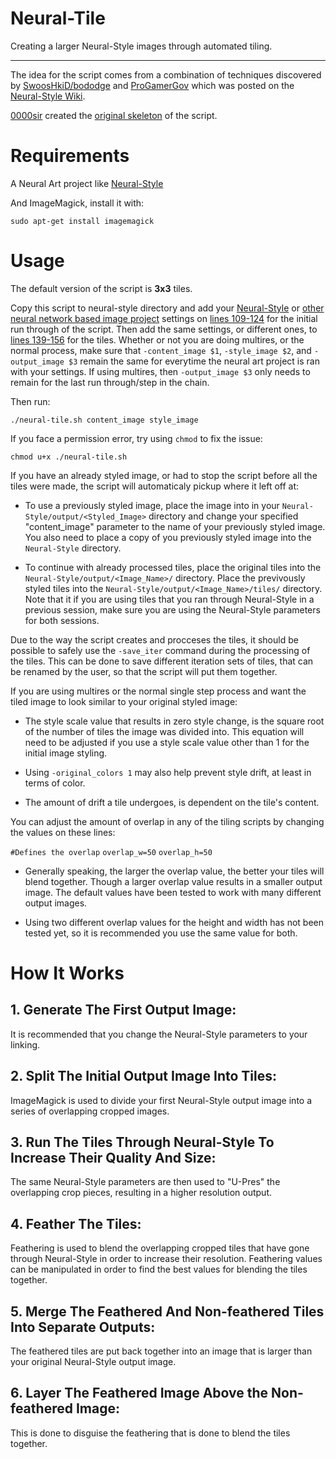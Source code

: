 # Neural-Tile
Creating a larger Neural-Style images through automated tiling.

---
The idea for the script comes from a combination of techniques discovered by [SwoosHkiD/bododge](https://github.com/bododge) and [ProGamerGov](https://github.com/ProGamerGov) which was posted on the [Neural-Style Wiki](https://github.com/jcjohnson/neural-style/wiki/Techniques-For-Increasing-Image-Quality-Without-Buying-a-Better-GPU).

[0000sir](https://github.com/0000sir) created the [original skeleton](https://github.com/0000sir/larger-neural-style) of the script.

# Requirements

A Neural Art project like [Neural-Style](https://github.com/jcjohnson/neural-style/)

And ImageMagick, install it with:

`sudo apt-get install imagemagick`

# Usage

The default version of the script is **3x3** tiles. 

Copy this script to neural-style directory and add your [Neural-Style](https://github.com/jcjohnson/neural-style/) or [other neural network based image project](https://github.com/jcjohnson/neural-style/wiki/Similar-to-Neural-Style) settings on [lines 109-124](https://github.com/ProGamerGov/Neural-Tile/blob/master/neural-tile.sh#L106-L121) for the initial run through of the script. Then add the same settings, or different ones, to [lines 139-156](https://github.com/ProGamerGov/Neural-Tile/blob/master/neural-tile.sh#L136-L153) for the tiles. Whether or not you are doing multires, or the normal process, make sure that `-content_image $1`, `-style_image $2`, and `-output_image $3` remain the same for everytime the neural art project is ran with your settings. If using multires, then `-output_image $3` only needs to remain for the last run through/step in the chain. 

Then run:

`./neural-tile.sh content_image style_image`

If you face a permission error, try using `chmod` to fix the issue: 

`chmod u+x ./neural-tile.sh`

If you have an already styled image, or had to stop the script before all the tiles were made, the script will automaticaly pickup where it left off at:

* To use a previously styled image, place the image into in your `Neural-Style/output/<Styled_Image>` directory and change your specified "content_image" parameter to the name of your previously styled image. You also need to place a copy of you previously styled image into the `Neural-Style` directory. 

* To continue with already processed tiles, place the original tiles into the `Neural-Style/output/<Image_Name>/` directory. Place the previvously styled tiles into the `Neural-Style/output/<Image_Name>/tiles/` directory. Note that it if you are using tiles that you ran through Neural-Style in a previous session, make sure you are using the Neural-Style parameters for both sessions. 

Due to the way the script creates and procceses the tiles, it should be possible to safely use the `-save_iter` command during the processing of the tiles. This can be done to save different iteration sets of tiles, that can be renamed by the user, so that the script will put them together.

If you are using multires or the normal single step process and want the tiled image to look similar to your original styled image: 

* The style scale value that results in zero style change, is the square root of the number of tiles the image was divided into. This equation will need to be adjusted if you use a style scale value other than 1 for the initial image styling. 

* Using `-original_colors 1` may also help prevent style drift, at least in terms of color.

* The amount of drift a tile undergoes, is dependent on the tile's content.

You can adjust the amount of overlap in any of the tiling scripts by changing the values on these lines:

`#Defines the overlap`
	`overlap_w=50`
	`overlap_h=50`
* Generally speaking, the larger the overlap value, the better your tiles will blend together. Though a larger overlap value results in a smaller output image. The default values have been tested to work with many different output images.

* Using two different overlap values for the height and width has not been tested yet, so it is recommended you use the same value for both.

# How It Works

## 1. Generate The First Output Image:
It is recommended that you change the Neural-Style parameters to your linking.

## 2. Split The Initial Output Image Into Tiles:
ImageMagick is used to divide your first Neural-Style output image into a series of overlapping cropped images.

## 3. Run The Tiles Through Neural-Style To Increase Their Quality And Size:
The same Neural-Style parameters are then used to "U-Pres" the overlapping crop pieces, resulting in a higher resolution output. 

## 4. Feather The Tiles:

Feathering is used to blend the overlapping cropped tiles that have gone through Neural-Style in order to increase their resolution. Feathering values can be manipulated in order to find the best values for blending the tiles together. 

## 5. Merge The Feathered And Non-feathered Tiles Into Separate Outputs:

The feathered tiles are put back together into an image that is larger than your original Neural-Style output image.

## 6. Layer The Feathered Image Above the Non-feathered Image:

This is done to disguise the feathering that is done to blend the tiles together.
